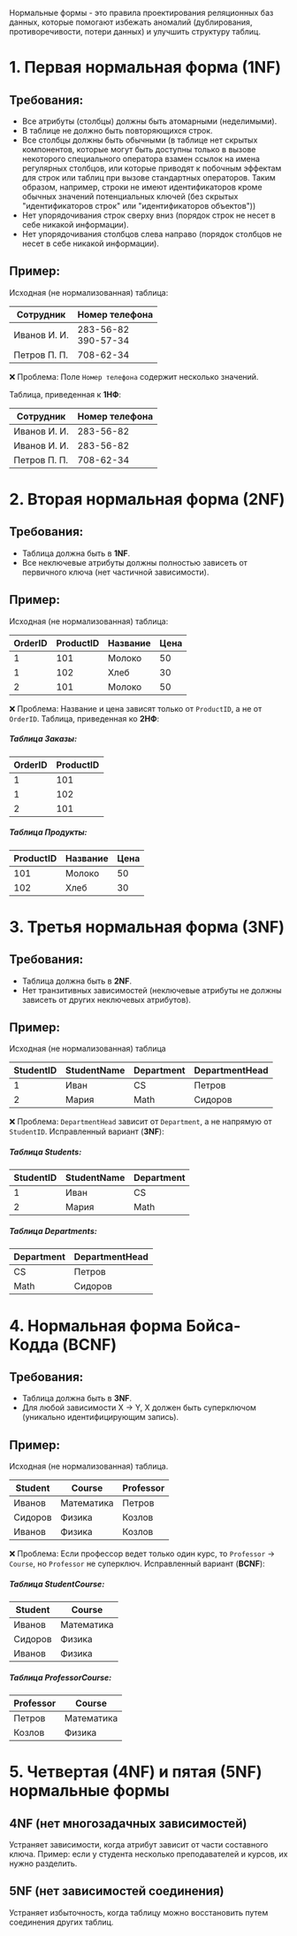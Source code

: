 Нормальные формы - это правила проектирования реляционных баз данных, которые помогают избежать аномалий (дублирования, противоречивости, потери данных) и улучшить структуру таблиц.
# 1. Первая нормальная форма (1NF)
## Требования:
- Все атрибуты (столбцы) должны быть атомарными (неделимыми).
- В таблице не должно быть повторяющихся строк.
- Все столбцы должны быть обычными (в таблице нет скрытых компонентов, которые могут быть доступны только в вызове некоторого специального оператора взамен ссылок на имена регулярных столбцов, или которые приводят к побочным эффектам для строк или таблиц при вызове стандартных операторов. Таким образом, например, строки не имеют идентификаторов кроме обычных значений потенциальных ключей (без скрытых "идентификаторов строк" или "идентификаторов объектов"))
- Нет упорядочивания строк сверху вниз (порядок строк не несет в себе никакой информации).
- Нет упорядочивания столбцов слева направо (порядок столбцов не несет в себе никакой информации).
## Пример:
Исходная (не нормализованная) таблица:

| Сотрудник    | Номер телефона         |
| ------------ | ---------------------- |
| Иванов И. И. | 283-56-82<br>390-57-34 |
| Петров П. П. | 708-62-34              |

❌ Проблема: Поле `Номер телефона` содержит несколько значений.

Таблица, приведенная к **1НФ**:

| Сотрудник    | Номер телефона |
| ------------ | -------------- |
| Иванов И. И. | 283-56-82      |
| Иванов И. И. | 283-56-82      |
| Петров П. П. | 708-62-34      |
# 2. Вторая нормальная форма (2NF)
## Требования:
- Таблица должна быть в **1NF**.
- Все неключевые атрибуты должны полностью зависеть от первичного ключа (нет частичной зависимости).
## Пример:
Исходная (не нормализованная) таблица:

| OrderID | ProductID | Название | Цена |
| ------- | --------- | -------- | ---- |
| 1       | 101       | Молоко   | 50   |
| 1       | 102       | Хлеб     | 30   |
| 2       | 101       | Молоко   | 50   |

❌ Проблема: Название и цена зависят только от `ProductID`, а не от `OrderID`.
Таблица, приведенная ко **2НФ**:
##### Таблица Заказы:
| OrderID | ProductID |
| ------- | --------- |
| 1       | 101       |
| 1       | 102       |
| 2       | 101       |

##### Таблица Продукты:
| ProductID | Название | Цена |
| --------- | -------- | ---- |
| 101       | Молоко   | 50   |
| 102       | Хлеб     | 30   |

# 3. Третья нормальная форма (3NF)
## Требования:
- Таблица должна быть в **2NF**.
- Нет транзитивных зависимостей (неключевые атрибуты не должны зависеть от других неключевых атрибутов).
## Пример:
Исходная (не нормализованная) таблица

| StudentID | StudentName | Department | DepartmentHead |
| --------- | ----------- | ---------- | -------------- |
| 1         | Иван        | CS         | Петров         |
| 2         | Мария       | Math       | Сидоров        |
❌ Проблема: `DepartmentHead` зависит от `Department`, а не напрямую от `StudentID`.
Исправленный вариант (**3NF**):
##### Таблица Students:

| StudentID | StudentName | Department |
| --------- | ----------- | ---------- |
| 1         | Иван        | CS         |
| 2         | Мария       | Math       |
##### Таблица Departments:

| Department | DepartmentHead |
| ---------- | -------------- |
| CS         | Петров         |
| Math       | Сидоров        |
# 4. Нормальная форма Бойса-Кодда (BCNF)
## Требования:
- Таблица должна быть в **3NF**.
- Для любой зависимости X -> Y, X должен быть суперключом (уникально  идентифицирующим запись).
## Пример:
Исходная (не нормализованная) таблица.

| Student | Course     | Professor |
| ------- | ---------- | --------- |
| Иванов  | Математика | Петров    |
| Сидоров | Физика     | Козлов    |
| Иванов  | Физика     | Козлов    |
❌ Проблема: Если профессор ведет только один курс, то `Professor` -> `Course`, но `Professor` не суперключ.
Исправленный вариант (**BCNF**):
##### Таблица StudentCourse:

| Student | Course     |
| ------- | ---------- |
| Иванов  | Математика |
| Сидоров | Физика     |
| Иванов  | Физика     |
##### Таблица ProfessorCourse:

| Professor | Course     |
| --------- | ---------- |
| Петров    | Математика |
| Козлов    | Физика     |
# 5. Четвертая (4NF) и пятая (5NF) нормальные формы
## 4NF (нет многозадачных зависимостей)
Устраняет зависимости, когда атрибут зависит от части составного ключа.
Пример: если у студента несколько преподавателей и курсов, их нужно разделить.
## 5NF (нет зависимостей соединения)
Устраняет избыточность, когда таблицу можно восстановить путем соединения других таблиц.